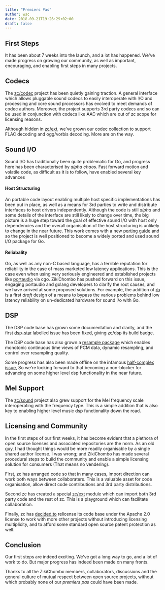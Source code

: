 ```yaml
---
title: "Premiers Pas"
author: wsc
date: 2018-09-21T19:26:29+02:00
draft: false
---
```


## First Steps
It has been about 7 weeks into the launch, and a lot has happened.  We've made progress
on growing our community, as well as important, encouraging, and enabling first steps
in many projects.

## Codecs
The [zc/codec](http://github.com/zikichombo/codec) project has been quietly gaining 
traction.  A general interface which allows pluggable sound codecs to easily
interoperate with I/O and processing and core sound processors has evolved to meet
demands of codec authors.  Moreover, the project supports 3rd party codecs and so 
can be used in conjunction with codecs like AAC which are out of zc scope for 
licensing reasons.

Although hidden in [zc/ext](http://github.com/zikichombo/ext), we've grown 
our codec collection to support FLAC decoding and ogg/vorbis decoding.  More
are on the way.

## Sound I/O
Sound I/O has traditionally been quite problematic for Go, and progress
here has been characterised by _alpha chaos_.  Fast forward motion and 
volatile code, as difficult as it is to follow, have enabled several key 
advances

#### Host Structuring
An portable code layout enabling multiple host specific implementations 
has been put in place, as well as a means for 3rd parties to write
and distribute interfaces to host drivers independently.  Although the code
is still _alpha_ and some details of the interface are still likely to change over
time, the big picture is a huge step toward the goal of effective sound I/O
with host only dependencies and the overall organisation of the host structuring
is unlikely to change in the near future.  This work comes with a new
[porting guide](https://github.com/zikichombo/sio/blob/master/Porting.md)
and so the project is well positioned to become a widely ported and used
sound I/O package for Go.

#### Reliabality
Go, as well as any non-C based language, has a terrible reputation for 
reliability in the case of mass marketed low latency applications.  This
is the case even when using very seriously engineered and established projects
like [portaudio](http://portaudio.com) via cgo.  ZikiChombo has pushed 
forward on this issue, engaging portaudio and golang developers to clarify
the root causes, and we have arrived at some proposed solutions.  For
example, the addition of [rb](https://github.com/zikichombo/sio/blob/master/libsio/rb.md)
is a first _draft_ design of a means to bypass the various problems 
behind low latency reliability on un-dedicated hardware for sound i/o with Go.

## DSP
The DSP code base has grown some documentation and clarity, and the first 
[dsp-star](https://github.com/zikichombo/dsp/issues?utf8=✓&q=is%3Aissue+label%3Adsp-star)
labelled issue has been fixed, giving zc/dsp its build badge.

The DSP code base has also grown a [resample package](http://godoc.org/zikichombo.org/dsp/resample)
which enables monotonic continuous time views of PCM data, dynamic resampling, and 
control over resampling quality.

Some progress has also been made offline on the infamous [half-complex issue](https://github.com/zikichombo/dsp/issues/1),
So we're looking forward to that becoming a non-blocker for advancing on some
higher level dsp functionality in the near future.

## Mel Support
The [zc/sound](http://godoc.org/zikichombo.org/sound) project also grew support 
for the Mel frequency scale interoperating with the frequency type.  This is 
a simple addition that is also key to enabling higher level music dsp functionality
down the road.

## Licensing and Community
In the first steps of our first weeks, it has become evident that a plethora
of open source licenses and associated repositories are the norm.  As an old 
guy, I had thought things would be more readily organisable by a single shared
author license.  I was wrong; and ZikiChombo has made several procedural steps to 
build the community and enable a simple licensing solution for consumers
(That means no vendering).

First, zc has arranged code so that in many cases, import direction can work
both ways between collaboraters.  This is a valuable asset for code
organisation, allow direct code contributions and 3rd party distributions.

Second zc has created a special [zc/ext](http://github.com/zikichombo/ext) 
module which can import both 3rd party code and the rest of zc. This is
a playground which can facilitate collaboration.

Finally, zc has [decided to](https://github.com/zikichombo/meta/issues/6)
relicense its code base under the Apache 2.0 license to work with more
other projects without introducing licensing multiplicity, and to afford
some standard open source patent protection as well.


## Conclusion
Our first steps are indeed exciting.  We've got a long way to go, and a lot
of work to do.  But major progress has indeed been made on many fronts.

Thanks to all the ZikiChombo members, collaborators, discussions and
the general culture of mutual respect between open source projects, without
which probably none of our _premiers pas_ could have been made.


